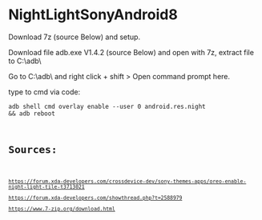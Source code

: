 # NightLightSonyAndroid8

Download 7z (source Below) and setup.

Download file adb.exe V1.4.2 (source Below) and open with 7z, extract file to C:\adb\

Go to C:\adb\ and right click + shift > Open command prompt here.

type to cmd via code:

<code>adb shell cmd overlay enable --user 0 android.res.night && adb reboot<code>





# Sources:
<br>https://forum.xda-developers.com/crossdevice-dev/sony-themes-apps/oreo-enable-night-light-tile-t3713021
<br>https://forum.xda-developers.com/showthread.php?t=2588979
<br>https://www.7-zip.org/download.html
